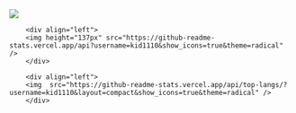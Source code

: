 <div>
		<div align="left">
		<img src="https://metrics.lecoq.io/kid1110?template=classic&config.timezone=Asia%2FShanghai">
		</div>

		<div align="left">
		<img height="137px" src="https://github-readme-stats.vercel.app/api?username=kid1110&show_icons=true&theme=radical" />
		</div>

		<div align="left">
		<img  src="https://github-readme-stats.vercel.app/api/top-langs/?username=kid1110&layout=compact&show_icons=true&theme=radical" />
		</div>	

<div>


